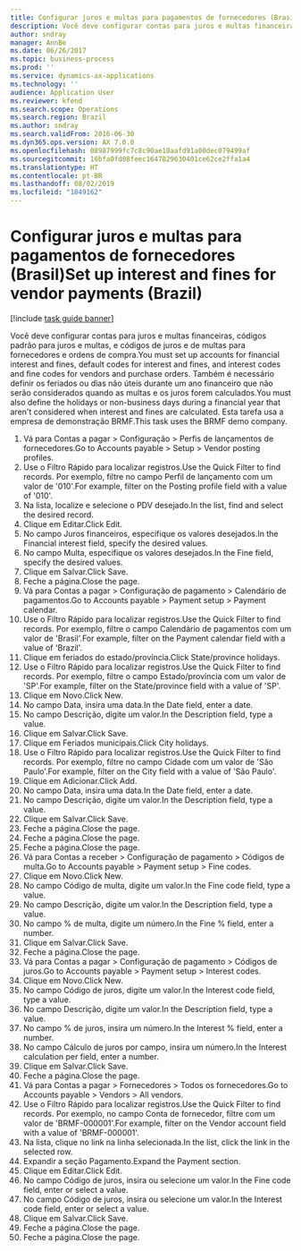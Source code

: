 ```yaml
---
title: Configurar juros e multas para pagamentos de fornecedores (Brasil)
description: Você deve configurar contas para juros e multas financeiras, códigos padrão para juros e multas, e códigos de juros e de multas para fornecedores e ordens de compra.
author: sndray
manager: AnnBe
ms.date: 06/26/2017
ms.topic: business-process
ms.prod: ''
ms.service: dynamics-ax-applications
ms.technology: ''
audience: Application User
ms.reviewer: kfend
ms.search.scope: Operations
ms.search.region: Brazil
ms.author: sndray
ms.search.validFrom: 2016-06-30
ms.dyn365.ops.version: AX 7.0.0
ms.openlocfilehash: 08987999fc7c8c90ae18aafd91a00dec079499af
ms.sourcegitcommit: 16bfa0fd08feec1647829630401ce62ce2ffa1a4
ms.translationtype: HT
ms.contentlocale: pt-BR
ms.lasthandoff: 08/02/2019
ms.locfileid: "1849162"
---
```

# <a name="set-up-interest-and-fines-for-vendor-payments-brazil"></a><span data-ttu-id="12f24-103">Configurar juros e multas para pagamentos de fornecedores (Brasil)</span><span class="sxs-lookup"><span data-stu-id="12f24-103">Set up interest and fines for vendor payments (Brazil)</span></span>

[!include [task guide banner](../../includes/task-guide-banner.md)]

<span data-ttu-id="12f24-104">Você deve configurar contas para juros e multas financeiras, códigos padrão para juros e multas, e códigos de juros e de multas para fornecedores e ordens de compra.</span><span class="sxs-lookup"><span data-stu-id="12f24-104">You must set up accounts for financial interest and fines, default codes for interest and fines, and interest codes and fine codes for vendors and purchase orders.</span></span> <span data-ttu-id="12f24-105">Também é necessário definir os feriados ou dias não úteis durante um ano financeiro que não serão considerados quando as multas e os juros forem calculados.</span><span class="sxs-lookup"><span data-stu-id="12f24-105">You must also define the holidays or non-business days during a financial year that aren't considered when interest and fines are calculated.</span></span>  <span data-ttu-id="12f24-106">Esta tarefa usa a empresa de demonstração BRMF.</span><span class="sxs-lookup"><span data-stu-id="12f24-106">This task uses the BRMF demo company.</span></span>

1. <span data-ttu-id="12f24-107">Vá para Contas a pagar > Configuração > Perfis de lançamentos de fornecedores.</span><span class="sxs-lookup"><span data-stu-id="12f24-107">Go to Accounts payable > Setup > Vendor posting profiles.</span></span>
2. <span data-ttu-id="12f24-108">Use o Filtro Rápido para localizar registros.</span><span class="sxs-lookup"><span data-stu-id="12f24-108">Use the Quick Filter to find records.</span></span> <span data-ttu-id="12f24-109">Por exemplo, filtre no campo Perfil de lançamento com um valor de '010'.</span><span class="sxs-lookup"><span data-stu-id="12f24-109">For example, filter on the Posting profile field with a value of '010'.</span></span>
3. <span data-ttu-id="12f24-110">Na lista, localize e selecione o PDV desejado.</span><span class="sxs-lookup"><span data-stu-id="12f24-110">In the list, find and select the desired record.</span></span>
4. <span data-ttu-id="12f24-111">Clique em Editar.</span><span class="sxs-lookup"><span data-stu-id="12f24-111">Click Edit.</span></span>
5. <span data-ttu-id="12f24-112">No campo Juros financeiros, especifique os valores desejados.</span><span class="sxs-lookup"><span data-stu-id="12f24-112">In the Financial interest field, specify the desired values.</span></span>
6. <span data-ttu-id="12f24-113">No campo Multa, especifique os valores desejados.</span><span class="sxs-lookup"><span data-stu-id="12f24-113">In the Fine field, specify the desired values.</span></span>
7. <span data-ttu-id="12f24-114">Clique em Salvar.</span><span class="sxs-lookup"><span data-stu-id="12f24-114">Click Save.</span></span>
8. <span data-ttu-id="12f24-115">Feche a página.</span><span class="sxs-lookup"><span data-stu-id="12f24-115">Close the page.</span></span>
9. <span data-ttu-id="12f24-116">Vá para Contas a pagar > Configuração de pagamento > Calendário de pagamentos.</span><span class="sxs-lookup"><span data-stu-id="12f24-116">Go to Accounts payable > Payment setup > Payment calendar.</span></span>
10. <span data-ttu-id="12f24-117">Use o Filtro Rápido para localizar registros.</span><span class="sxs-lookup"><span data-stu-id="12f24-117">Use the Quick Filter to find records.</span></span> <span data-ttu-id="12f24-118">Por exemplo, filtre o campo Calendário de pagamentos com um valor de 'Brasil'.</span><span class="sxs-lookup"><span data-stu-id="12f24-118">For example, filter on the Payment calendar field with a value of 'Brazil'.</span></span>
11. <span data-ttu-id="12f24-119">Clique em feriados do estado/província.</span><span class="sxs-lookup"><span data-stu-id="12f24-119">Click State/province holidays.</span></span>
12. <span data-ttu-id="12f24-120">Use o Filtro Rápido para localizar registros.</span><span class="sxs-lookup"><span data-stu-id="12f24-120">Use the Quick Filter to find records.</span></span> <span data-ttu-id="12f24-121">Por exemplo, filtre o campo Estado/província com um valor de 'SP'.</span><span class="sxs-lookup"><span data-stu-id="12f24-121">For example, filter on the State/province field with a value of 'SP'.</span></span>
13. <span data-ttu-id="12f24-122">Clique em Novo.</span><span class="sxs-lookup"><span data-stu-id="12f24-122">Click New.</span></span>
14. <span data-ttu-id="12f24-123">No campo Data, insira uma data.</span><span class="sxs-lookup"><span data-stu-id="12f24-123">In the Date field, enter a date.</span></span>
15. <span data-ttu-id="12f24-124">No campo Descrição, digite um valor.</span><span class="sxs-lookup"><span data-stu-id="12f24-124">In the Description field, type a value.</span></span>
16. <span data-ttu-id="12f24-125">Clique em Salvar.</span><span class="sxs-lookup"><span data-stu-id="12f24-125">Click Save.</span></span>
17. <span data-ttu-id="12f24-126">Clique em Feriados municipais.</span><span class="sxs-lookup"><span data-stu-id="12f24-126">Click City holidays.</span></span>
18. <span data-ttu-id="12f24-127">Use o Filtro Rápido para localizar registros.</span><span class="sxs-lookup"><span data-stu-id="12f24-127">Use the Quick Filter to find records.</span></span> <span data-ttu-id="12f24-128">Por exemplo, filtre no campo Cidade com um valor de 'São Paulo'.</span><span class="sxs-lookup"><span data-stu-id="12f24-128">For example, filter on the City field with a value of 'São Paulo'.</span></span>
19. <span data-ttu-id="12f24-129">Clique em Adicionar.</span><span class="sxs-lookup"><span data-stu-id="12f24-129">Click Add.</span></span>
20. <span data-ttu-id="12f24-130">No campo Data, insira uma data.</span><span class="sxs-lookup"><span data-stu-id="12f24-130">In the Date field, enter a date.</span></span>
21. <span data-ttu-id="12f24-131">No campo Descrição, digite um valor.</span><span class="sxs-lookup"><span data-stu-id="12f24-131">In the Description field, type a value.</span></span>
22. <span data-ttu-id="12f24-132">Clique em Salvar.</span><span class="sxs-lookup"><span data-stu-id="12f24-132">Click Save.</span></span>
23. <span data-ttu-id="12f24-133">Feche a página.</span><span class="sxs-lookup"><span data-stu-id="12f24-133">Close the page.</span></span>
24. <span data-ttu-id="12f24-134">Feche a página.</span><span class="sxs-lookup"><span data-stu-id="12f24-134">Close the page.</span></span>
25. <span data-ttu-id="12f24-135">Feche a página.</span><span class="sxs-lookup"><span data-stu-id="12f24-135">Close the page.</span></span>
26. <span data-ttu-id="12f24-136">Vá para Contas a receber > Configuração de pagamento > Códigos de multa.</span><span class="sxs-lookup"><span data-stu-id="12f24-136">Go to Accounts payable > Payment setup > Fine codes.</span></span>
27. <span data-ttu-id="12f24-137">Clique em Novo.</span><span class="sxs-lookup"><span data-stu-id="12f24-137">Click New.</span></span>
28. <span data-ttu-id="12f24-138">No campo Código de multa, digite um valor.</span><span class="sxs-lookup"><span data-stu-id="12f24-138">In the Fine code field, type a value.</span></span>
29. <span data-ttu-id="12f24-139">No campo Descrição, digite um valor.</span><span class="sxs-lookup"><span data-stu-id="12f24-139">In the Description field, type a value.</span></span>
30. <span data-ttu-id="12f24-140">No campo % de multa, digite um número.</span><span class="sxs-lookup"><span data-stu-id="12f24-140">In the Fine % field, enter a number.</span></span>
31. <span data-ttu-id="12f24-141">Clique em Salvar.</span><span class="sxs-lookup"><span data-stu-id="12f24-141">Click Save.</span></span>
32. <span data-ttu-id="12f24-142">Feche a página.</span><span class="sxs-lookup"><span data-stu-id="12f24-142">Close the page.</span></span>
33. <span data-ttu-id="12f24-143">Vá para Contas a pagar > Configuração de pagamento > Códigos de juros.</span><span class="sxs-lookup"><span data-stu-id="12f24-143">Go to Accounts payable > Payment setup > Interest codes.</span></span>
34. <span data-ttu-id="12f24-144">Clique em Novo.</span><span class="sxs-lookup"><span data-stu-id="12f24-144">Click New.</span></span>
35. <span data-ttu-id="12f24-145">No campo Código de juros, digite um valor.</span><span class="sxs-lookup"><span data-stu-id="12f24-145">In the Interest code field, type a value.</span></span>
36. <span data-ttu-id="12f24-146">No campo Descrição, digite um valor.</span><span class="sxs-lookup"><span data-stu-id="12f24-146">In the Description field, type a value.</span></span>
37. <span data-ttu-id="12f24-147">No campo % de juros, insira um número.</span><span class="sxs-lookup"><span data-stu-id="12f24-147">In the Interest % field, enter a number.</span></span>
38. <span data-ttu-id="12f24-148">No campo Cálculo de juros por campo, insira um número.</span><span class="sxs-lookup"><span data-stu-id="12f24-148">In the Interest calculation per field, enter a number.</span></span>
39. <span data-ttu-id="12f24-149">Clique em Salvar.</span><span class="sxs-lookup"><span data-stu-id="12f24-149">Click Save.</span></span>
40. <span data-ttu-id="12f24-150">Feche a página.</span><span class="sxs-lookup"><span data-stu-id="12f24-150">Close the page.</span></span>
41. <span data-ttu-id="12f24-151">Vá para Contas a pagar > Fornecedores > Todos os fornecedores.</span><span class="sxs-lookup"><span data-stu-id="12f24-151">Go to Accounts payable > Vendors > All vendors.</span></span>
42. <span data-ttu-id="12f24-152">Use o Filtro Rápido para localizar registros.</span><span class="sxs-lookup"><span data-stu-id="12f24-152">Use the Quick Filter to find records.</span></span> <span data-ttu-id="12f24-153">Por exemplo, no campo Conta de fornecedor, filtre com um valor de 'BRMF-000001'.</span><span class="sxs-lookup"><span data-stu-id="12f24-153">For example, filter on the Vendor account field with a value of 'BRMF-000001'.</span></span>
43. <span data-ttu-id="12f24-154">Na lista, clique no link na linha selecionada.</span><span class="sxs-lookup"><span data-stu-id="12f24-154">In the list, click the link in the selected row.</span></span>
44. <span data-ttu-id="12f24-155">Expandir a seção Pagamento.</span><span class="sxs-lookup"><span data-stu-id="12f24-155">Expand the Payment section.</span></span>
45. <span data-ttu-id="12f24-156">Clique em Editar.</span><span class="sxs-lookup"><span data-stu-id="12f24-156">Click Edit.</span></span>
46. <span data-ttu-id="12f24-157">No campo Código de juros, insira ou selecione um valor.</span><span class="sxs-lookup"><span data-stu-id="12f24-157">In the Fine code field, enter or select a value.</span></span>
47. <span data-ttu-id="12f24-158">No campo Código de juros, insira ou selecione um valor.</span><span class="sxs-lookup"><span data-stu-id="12f24-158">In the Interest code field, enter or select a value.</span></span>
48. <span data-ttu-id="12f24-159">Clique em Salvar.</span><span class="sxs-lookup"><span data-stu-id="12f24-159">Click Save.</span></span>
49. <span data-ttu-id="12f24-160">Feche a página.</span><span class="sxs-lookup"><span data-stu-id="12f24-160">Close the page.</span></span>
50. <span data-ttu-id="12f24-161">Feche a página.</span><span class="sxs-lookup"><span data-stu-id="12f24-161">Close the page.</span></span>

